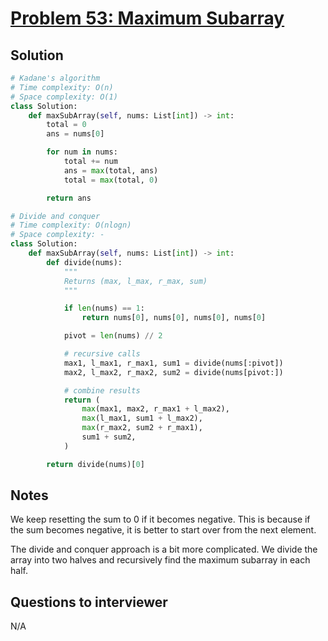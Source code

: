 # [Problem 53: Maximum Subarray](https://leetcode.com/problems/maximum-subarray/)

## Solution

```py
# Kadane's algorithm
# Time complexity: O(n)
# Space complexity: O(1)
class Solution:
    def maxSubArray(self, nums: List[int]) -> int:
        total = 0
        ans = nums[0]

        for num in nums:
            total += num
            ans = max(total, ans)
            total = max(total, 0)

        return ans

# Divide and conquer
# Time complexity: O(nlogn)
# Space complexity: -
class Solution:
    def maxSubArray(self, nums: List[int]) -> int:
        def divide(nums):
            """
            Returns (max, l_max, r_max, sum)
            """

            if len(nums) == 1:
                return nums[0], nums[0], nums[0], nums[0]

            pivot = len(nums) // 2

            # recursive calls
            max1, l_max1, r_max1, sum1 = divide(nums[:pivot])
            max2, l_max2, r_max2, sum2 = divide(nums[pivot:])

            # combine results
            return (
                max(max1, max2, r_max1 + l_max2),
                max(l_max1, sum1 + l_max2),
                max(r_max2, sum2 + r_max1),
                sum1 + sum2,
            )

        return divide(nums)[0]
```

## Notes

We keep resetting the sum to 0 if it becomes negative. This is because if the sum becomes negative, it is better to start over from the next element.

The divide and conquer approach is a bit more complicated. We divide the array into two halves and recursively find the maximum subarray in each half.

## Questions to interviewer

N/A
